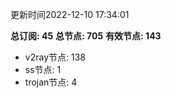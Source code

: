 更新时间2022-12-10 17:34:01

**总订阅: 45**
**总节点: 705**
**有效节点: 143**
- v2ray节点: 138
- ss节点: 1
- trojan节点: 4

